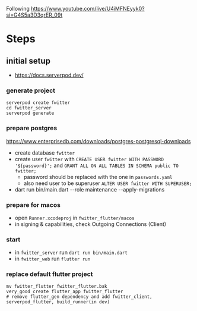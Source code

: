 Following https://www.youtube.com/live/U4iMFNEyyk0?si=G4S5a3D3qrER_09t
# Steps
## initial setup
- https://docs.serverpod.dev/

### generate project
```
serverpod create fwitter
cd fwitter_server 
serverpod generate
```

### prepare postgres
https://www.enterprisedb.com/downloads/postgres-postgresql-downloads
- create database `fwitter`
- create user `fwitter` with `CREATE USER fwitter WITH PASSWORD '${password}';` and `GRANT ALL ON ALL TABLES IN SCHEMA public TO fwitter;`
  - password should be replaced with the one in `passwords.yaml`
  - also need user to be superuser `ALTER USER fwitter WITH SUPERUSER;`
- dart run bin/main.dart --role maintenance --apply-migrations 

### prepare for macos
- open `Runner.xcodeproj` in `fwitter_flutter/macos`
- in signing & capabilities, check Outgoing Connections (Client)

### start
- in `fwitter_server` run `dart run bin/main.dart`
- in `fwitter_web` run `flutter run`


### replace default flutter project
```
mv fwitter_flutter fwitter_flutter.bak
very_good create flutter_app fwitter_flutter
# remove flutter_gen dependency and add fwitter_client, serverpod_flutter, build_runner(in dev)
```